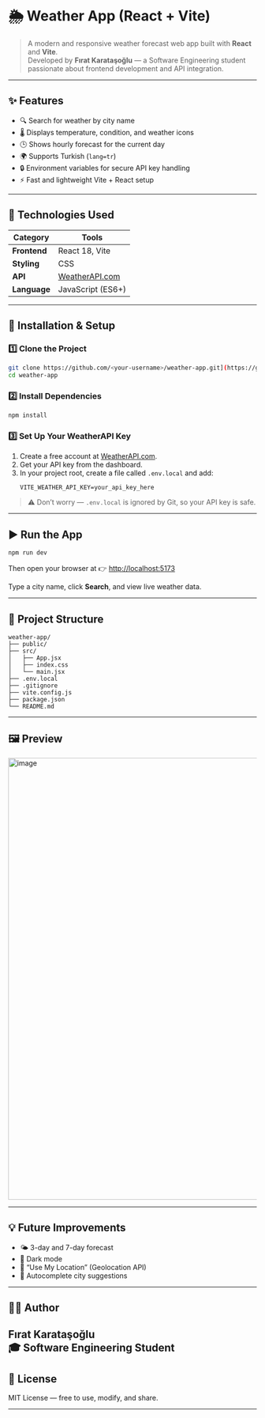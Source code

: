 # 🌦️ Weather App (React + Vite)

> A modern and responsive weather forecast web app built with **React** and **Vite**.  
> Developed by **Fırat Karataşoğlu** — a Software Engineering student passionate about frontend development and API integration.

---

## ✨ Features
- 🔍 Search for weather by city name  
- 🌡️ Displays temperature, condition, and weather icons  
- 🕒 Shows hourly forecast for the current day  
- 🌍 Supports Turkish (`lang=tr`)  
- 🔒 Environment variables for secure API key handling  
- ⚡ Fast and lightweight Vite + React setup  

---

## 🧠 Technologies Used

| Category | Tools |
|-----------|-------|
| **Frontend** | React 18, Vite |
| **Styling** | CSS |
| **API** | [WeatherAPI.com](https://www.weatherapi.com/) |
| **Language** | JavaScript (ES6+) |

---

## 🧩 Installation & Setup

### 1️⃣ Clone the Project
```bash
git clone https://github.com/<your-username>/weather-app.git](https://github.com/frat-karatasoglu/react-weather-app.git
cd weather-app
```

### 2️⃣ Install Dependencies
```bash
npm install
```

### 3️⃣ Set Up Your WeatherAPI Key
1. Create a free account at [WeatherAPI.com](https://www.weatherapi.com/).  
2. Get your API key from the dashboard.  
3. In your project root, create a file called `.env.local` and add:
   ```
   VITE_WEATHER_API_KEY=your_api_key_here
   ```

> ⚠️ Don’t worry — `.env.local` is ignored by Git, so your API key is safe.

---

## ▶️ Run the App
```bash
npm run dev
```

Then open your browser at 👉 [http://localhost:5173](http://localhost:5173)

Type a city name, click **Search**, and view live weather data.

---

## 📁 Project Structure
```
weather-app/
├── public/
├── src/
│   ├── App.jsx
│   ├── index.css
│   └── main.jsx
├── .env.local
├── .gitignore
├── vite.config.js
├── package.json
└── README.md
```

---

## 🖼️ Preview

<img width="1886" height="894" alt="image" src="https://github.com/user-attachments/assets/1d6066c8-9f75-4295-a96c-248e718f016a" />


---

## 💡 Future Improvements
- 🌤️ 3-day and 7-day forecast  
- 🌙 Dark mode  
- 📍 “Use My Location” (Geolocation API)  
- 🧭 Autocomplete city suggestions  

---

## 👨‍💻 Author
**Fırat Karataşoğlu**  
🎓 Software Engineering Student  
---

## 📝 License
MIT License — free to use, modify, and share.

---

